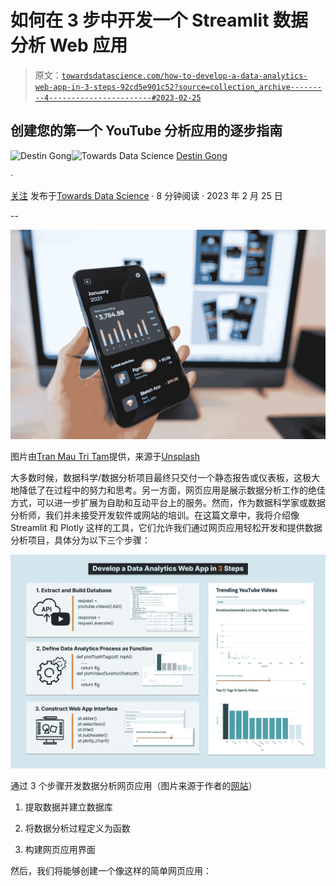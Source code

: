 # 如何在 3 步中开发一个 Streamlit 数据分析 Web 应用

> 原文：[`towardsdatascience.com/how-to-develop-a-data-analytics-web-app-in-3-steps-92cd5e901c52?source=collection_archive---------4-----------------------#2023-02-25`](https://towardsdatascience.com/how-to-develop-a-data-analytics-web-app-in-3-steps-92cd5e901c52?source=collection_archive---------4-----------------------#2023-02-25)

## 创建您的第一个 YouTube 分析应用的逐步指南

[](https://destingong.medium.com/?source=post_page-----92cd5e901c52--------------------------------)![Destin Gong](https://destingong.medium.com/?source=post_page-----92cd5e901c52--------------------------------)[](https://towardsdatascience.com/?source=post_page-----92cd5e901c52--------------------------------)![Towards Data Science](https://towardsdatascience.com/?source=post_page-----92cd5e901c52--------------------------------) [Destin Gong](https://destingong.medium.com/?source=post_page-----92cd5e901c52--------------------------------)

·

[关注](https://medium.com/m/signin?actionUrl=https%3A%2F%2Fmedium.com%2F_%2Fsubscribe%2Fuser%2Ffa1913854e95&operation=register&redirect=https%3A%2F%2Ftowardsdatascience.com%2Fhow-to-develop-a-data-analytics-web-app-in-3-steps-92cd5e901c52&user=Destin+Gong&userId=fa1913854e95&source=post_page-fa1913854e95----92cd5e901c52---------------------post_header-----------) 发布于[Towards Data Science](https://towardsdatascience.com/?source=post_page-----92cd5e901c52--------------------------------) · 8 分钟阅读 · 2023 年 2 月 25 日[](https://medium.com/m/signin?actionUrl=https%3A%2F%2Fmedium.com%2F_%2Fvote%2Ftowards-data-science%2F92cd5e901c52&operation=register&redirect=https%3A%2F%2Ftowardsdatascience.com%2Fhow-to-develop-a-data-analytics-web-app-in-3-steps-92cd5e901c52&user=Destin+Gong&userId=fa1913854e95&source=-----92cd5e901c52---------------------clap_footer-----------)

--

[](https://medium.com/m/signin?actionUrl=https%3A%2F%2Fmedium.com%2F_%2Fbookmark%2Fp%2F92cd5e901c52&operation=register&redirect=https%3A%2F%2Ftowardsdatascience.com%2Fhow-to-develop-a-data-analytics-web-app-in-3-steps-92cd5e901c52&source=-----92cd5e901c52---------------------bookmark_footer-----------)![](img/2033b5a816b904b2e5d44e11dcbc8159.png)

图片由[Tran Mau Tri Tam](https://unsplash.com/@tranmautritam?utm_source=medium&utm_medium=referral)提供，来源于[Unsplash](https://unsplash.com/?utm_source=medium&utm_medium=referral)

大多数时候，数据科学/数据分析项目最终只交付一个静态报告或仪表板，这极大地降低了在过程中的努力和思考。另一方面，网页应用是展示数据分析工作的绝佳方式，可以进一步扩展为自助和互动平台上的服务。然而，作为数据科学家或数据分析师，我们并未接受开发软件或网站的培训。在这篇文章中，我将介绍像 Streamlit 和 Plotly 这样的工具，它们允许我们通过网页应用轻松开发和提供数据分析项目，具体分为以下三个步骤：

![](img/4a8bbd1139b13a7381239bbf0f585642.png)

通过 3 个步骤开发数据分析网页应用（图片来源于作者的[网站](https://www.visual-design.net/)）

1.  提取数据并建立数据库

1.  将数据分析过程定义为函数

1.  构建网页应用界面

然后，我们将能够创建一个像这样的简单网页应用：
